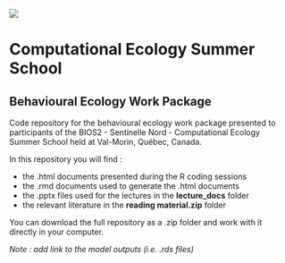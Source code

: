![](https://img.shields.io/badge/license-CC%20BY--NC%204.0-green?style=for-the-badge)

# **Computational Ecology Summer School**

## **Behavioural Ecology Work Package**

Code repository for the behavioural ecology work package presented to participants of the BIOS2 - Sentinelle Nord - Computational Ecology Summer School held at Val-Morin, Québec, Canada.

In this repository you will find :

- the .html documents presented during the R coding sessions
- the .rmd documents used to generate the .html documents
- the .pptx files used for the lectures in the **lecture_docs** folder
- the relevant literature in the **reading material.zip** folder

You can download the full repository as a .zip folder and work with it directly in your computer.

*Note : add link to the model outputs (i.e. .rds files)*
